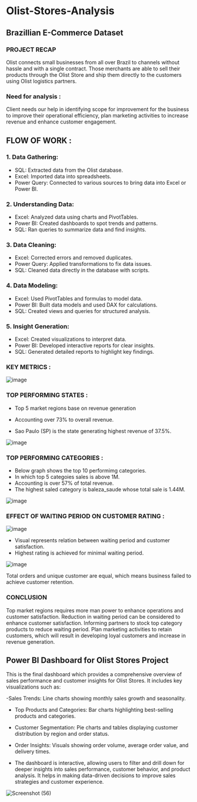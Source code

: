# Olist-Stores-Analysis
## Brazillian E-Commerce Dataset

### PROJECT RECAP
<p>Olist connects small businesses from all over Brazil to channels without hassle and with a single contract. Those merchants are able to sell their products through the Olist Store and ship them directly to the customers using Olist logistics partners.</P>


### Need for analysis :

Client needs our help in identifying scope for improvement for the business to improve their operational efficiency, plan marketing activities to increase revenue and enhance customer engagement.

## FLOW OF WORK :
### 1. Data Gathering:

- SQL: Extracted data from the Olist database.
- Excel: Imported data into spreadsheets.
- Power Query: Connected to various sources to bring data into Excel or Power BI.

### 2. Understanding Data:

- Excel: Analyzed data using charts and PivotTables.
- Power BI: Created dashboards to spot trends and patterns.
- SQL: Ran queries to summarize data and find insights.

### 3. Data Cleaning:

- Excel: Corrected errors and removed duplicates.
- Power Query: Applied transformations to fix data issues.
- SQL: Cleaned data directly in the database with scripts.

### 4. Data Modeling:

- Excel: Used PivotTables and formulas to model data.
- Power BI: Built data models and used DAX for calculations.
- SQL: Created views and queries for structured analysis.

### 5. Insight Generation:

- Excel: Created visualizations to interpret data.
- Power BI: Developed interactive reports for clear insights.
- SQL: Generated detailed reports to highlight key findings.

### KEY METRICS :
![image](https://github.com/user-attachments/assets/66a37c7f-181a-4021-a143-678ce371c6a9)

### TOP PERFORMING STATES :
- Top 5 market regions base on revenue generation

- Accounting over 73% to overall revenue.

- Sao Paulo (SP) is the state generating highest revenue of 37.5%.


![image](https://github.com/user-attachments/assets/2652e36c-5f78-44ec-9a3c-adfc02430e0e)


### TOP PERFORMING CATEGORIES :
- Below graph shows the top 10 performimg categories.
- In which top 5 categoies sales is above 1M.
- Accounting is over 57% of total revenue.
- The highest saled category is baleza_saude whose total sale is 1.44M.

![image](https://github.com/user-attachments/assets/f05c63e3-af17-4280-bad6-50889b69a286)

### EFFECT OF WAITING PERIOD ON CUSTOMER RATING :
![image](https://github.com/user-attachments/assets/14e4a671-a7ae-4728-96b0-c5227502eba8)
- Visual represents relation between waiting period and customer satisfaction.
- Highest rating is achieved for minimal waiting period.



![image](https://github.com/user-attachments/assets/87a7ec46-cf05-45d7-abcf-2f71ba7c8c2d)

Total orders and unique customer are equal, which means business failed to achieve customer retention.


### CONCLUSION
Top market regions requires more man power to enhance operations and customer satisfaction.
Reduction in waiting period can be considered to enhance customer satisfaction.
Informing partners to stock top category products to reduce waiting period.
Plan marketing activities to retain customers, which will result in developing loyal customers and increase in revenue generation.


## Power BI Dashboard for Olist Stores Project

This is the final dashboard which provides a comprehensive overview of sales performance and customer insights for Olist Stores. 
It includes key visualizations such as:

-Sales Trends: Line charts showing monthly sales growth and seasonality.

- Top Products and Categories: Bar charts highlighting best-selling products and categories.

- Customer Segmentation: Pie charts and tables displaying customer distribution by region and order status.

- Order Insights: Visuals showing order volume, average order value, and delivery times.

- The dashboard is interactive, allowing users to filter and drill down for deeper insights into sales performance, customer behavior, and product analysis. It helps in making data-driven decisions to improve sales strategies and customer experience.








![Screenshot (56)](https://github.com/user-attachments/assets/5f8227ff-bb63-4ed8-9aec-30858652364e)




